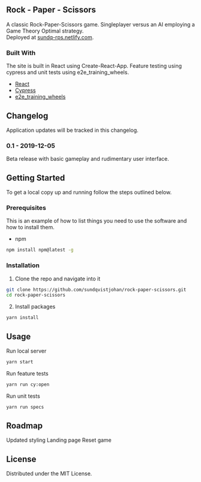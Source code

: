 
## Rock - Paper - Scissors

A classic Rock-Paper-Scissors game. Singleplayer versus an AI employing a Game Theory Optimal strategy.  
Deployed at [sundq-rps.netlify.com](https://sundq-rps.netlify.com).

### Built With
The site is built in React using Create-React-App. Feature testing using cypress and unit tests using e2e_training_wheels.
* [React](https://reactjs.org/)
* [Cypress](https://www.cypress.io/)
* [e2e_training_wheels](https://www.npmjs.com/package/e2e_training_wheels)

## Changelog

Application updates will be tracked in this changelog.

### 0.1 - 2019-12-05
Beta release with basic gameplay and rudimentary user interface.


## Getting Started

To get a local copy up and running follow the steps outlined below.

### Prerequisites

This is an example of how to list things you need to use the software and how to install them.
* npm
```sh
npm install npm@latest -g
```

### Installation

1. Clone the repo and navigate into it
```sh
git clone https://github.com/sundqvistjohan/rock-paper-scissors.git
cd rock-paper-scissors
```
2. Install packages
```sh
yarn install
```

## Usage

Run local server
```sh
yarn start
```

Run feature tests
```sh
yarn run cy:open
```

Run unit tests
```sh
yarn run specs
```

## Roadmap

Updated styling
Landing page
Reset game

## License

Distributed under the MIT License.
